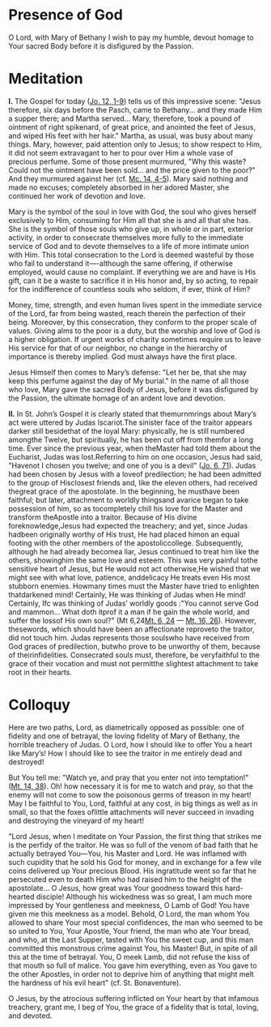 # Presence of God

O Lord, with Mary of Bethany I wish to pay my humble, devout homage to Your sacred Body before it is disfigured by the Passion.

# Meditation

**I.** The Gospel for today ([Jo. 12, 1-9](https://vulgata.online/bible/Jo.12?ed=DR2&vfn=DR2.Jo.12.1-9:vs)) tells us of this impressive scene: "Jesus therefore, six days before the Pasch, came to Bethany... and they made Him a supper there; and Martha served... Mary, therefore, took a pound of ointment of right spikenard, of great price, and anointed the feet of Jesus, and wiped His feet with her hair." Martha, as usual, was busy about many things. Mary, however, paid attention only to Jesus; to show respect to Him, it did not seem extravagant to her to pour over Him a whole vase of precious perfume. Some of those present murmured, "Why this waste? Could not the ointment have been sold... and the price given to the poor?" And they murmured against her (cf. [Mc. 14, 4-5](https://vulgata.online/bible/Mc.14?ed=DR2&vfn=DR2.Mc.14.4-5:vs)). Mary said nothing and made no excuses; completely absorbed in her adored Master, she continued her work of devotion and love.

Mary is the symbol of the soul in love with God, the soul who gives herself exclusively to Him, consuming for Him all that she is and all that she has. She is the symbol of those souls who give up, in whole or in part, exterior activity, in order to consecrate themselves more fully to the immediate service of God and to devote themselves to a life of more intimate union with Him. This total consecration to the Lord is deemed wasteful by those who fail to understand it—-although the same offering, if otherwise employed, would cause no complaint. If everything we are and have is His gift, can it be a waste to sacrifice it in His honor and, by so acting, to repair for the indifference of countless souls who seldom, if ever, think of Him?

Money, time, strength, and even human lives spent in the immediate service of the Lord, far from being wasted, reach therein the perfection of their being. Moreover, by this consecration, they conform to the proper scale of values. Giving alms to the poor is a duty, but the worship and love of God is a higher obligation. If urgent works of charity sometimes require us to leave His service for that of our neighbor, no change in the hierarchy of importance is thereby implied. God must always have the first place.

Jesus Himself then comes to Mary’s defense: "Let her be, that she may keep this perfume against the day of My burial." In the name of all those who love, Mary gave the sacred Body of Jesus, before it was disfigured by the Passion, the ultimate homage of an ardent love and devotion.

**II.** In St. John’s Gospel it is clearly stated that themurnmrings about Mary’s act were uttered by Judas Iscariot.The sinister face of the traitor appears darker still besidethat of the loyal Mary: physically, he is still numbered amongthe Twelve, but spiritually, he has been cut off from themfor a long time. Ever since the previous year, when theMaster had told them about the Eucharist, Judas was lost.Referring to him on one occasion, Jesus had said, "Havenot I chosen you twelve; and one of you is a devil" ([Jo. 6, 71](https://vulgata.online/bible/Jo.6?ed=DR2&vfn=DR2.Jo.6.71:vs)). Judas had been chosen by Jesus with a loveof predilection; he had been admitted to the group of Hisclosest friends and, like the eleven others, had received thegreat grace of the apostolate. In the beginning, he musthave been faithful; but later, attachment to worldly thingsand avarice began to take possession of him, so as tocompletely chill his love for the Master and transform theApostle into a traitor. Because of His divine foreknowledge,Jesus had expected the treachery; and yet, since Judas hadbeen originally worthy of His trust, He had placed himon an equal footing with the other members of the apostoliccollege. Subsequently, although he had already becomea liar, Jesus continued to treat him like the others, showinghim the same love and esteem. This was very painful tothe sensitive heart of Jesus, but He would not act otherwise,He wished that we might see with what love, patience, anddelicacy He treats even His most stubborn enemies. Howmany times must the Master have tried to enlighten thatdarkened mind! Certainly, He was thinking of Judas when He mind! Certainly, Ifc was thinking of Judas’ worldly goods :"You cannot serve God and mammon... What doth itprof it a man if he gain the whole world, and suffer the lossof His own soul?" (Mt 6,24[Mt. 6, 24](https://vulgata.online/bible/Mt.6?ed=DR2&vfn=DR2.Mt.6.24:vs) — [Mt. 16, 26](https://vulgata.online/bible/Mt.16?ed=DR2&vfn=DR2.Mt.16.26:vs)). However, thesewords, which should have been an affectionate reproveto the traitor, did not touch him. Judas represents those soulswho have received from God graces of predilection, butwho prove to be unworthy of them, because of theirinfidelities. Consecrated souls must, therefore, be veryfaithful to the grace of their vocation and must not permitthe slightest attachment to take root in their hearts.

# Colloquy

Here are two paths, Lord, as diametrically opposed as possible: one of fidelity and one of betrayal, the loving fidelity of Mary of Bethany, the horrible treachery of Judas. O Lord, how I should like to offer You a heart like Mary’s! How I should like to see the traitor in me entirely dead and destroyed!

But You tell me: "Watch ye, and pray that you enter not into temptation!" ([Mt. 14, 38](https://vulgata.online/bible/Mt.14?ed=DR2&vfn=DR2.Mt.14.38:vs)). Oh! how necessary it is for me to watch and pray, so that the enemy will not come to sow the poisonous germs of treason in my heart! May I be faithful to You, Lord, faithful at any cost, in big things as well as in small, so that the foxes oflittle attachments will never succeed in invading and destroying the vineyard of my heart!

"Lord Jesus, when I meditate on Your Passion, the first thing that strikes me is the perfidy of the traitor. He was so full of the venom of bad faith that he actually betrayed You—You, his Master and Lord. He was inflamed with such cupidity that he sold his God for money, and in exchange for a few vile coins delivered up Your precious Blood. His ingratitude went so far that he persecuted even to death Him who had raised him to the height of the apostolate... O Jesus, how great was Your goodness toward this hard-hearted disciple! Although his wickedness was so great, I am much more impressed by Your gentleness and meekness, O Lamb of God! You have given me this meekness as a model. Behold, O Lord, the man whom You allowed to share Your most special confidences, the man who seemed to be so united to You, Your Apostle, Your friend, the man who ate Your bread, and who, at the Last Supper, tasted with You the sweet cup, and this man committed this monstrous crime against You, his Master! But, in spite of all this at the time of betrayal. You, O meek Lamb, did not refuse the kiss of that mouth so full of malice. You gave him everything, even as You gave to the other Apostles, in order not to deprive him of anything that might melt the hardness of his evil heart" (cf. St. Bonaventure).

O Jesus, by the atrocious suffering inflicted on Your heart by that infamous treachery, grant me, I beg of You, the grace of a fidelity that is total, loving, and devoted.
